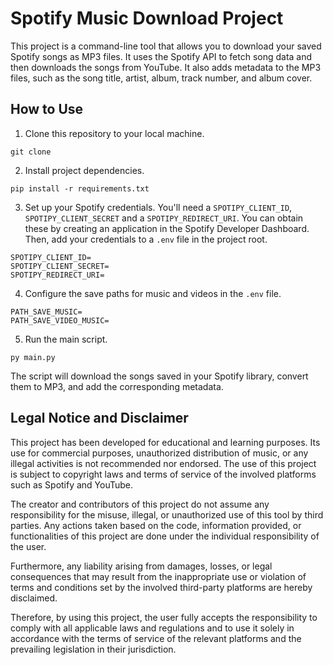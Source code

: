 # Spotify Music Download Project

This project is a command-line tool that allows you to download your saved Spotify songs as MP3 files. It uses the Spotify API to fetch song data and then downloads the songs from YouTube. It also adds metadata to the MP3 files, such as the song title, artist, album, track number, and album cover.

## How to Use

1. Clone this repository to your local machine.


```
git clone 
```

2. Install project dependencies.


```
pip install -r requirements.txt
```

3. Set up your Spotify credentials. You'll need a `SPOTIPY_CLIENT_ID`, `SPOTIPY_CLIENT_SECRET` and a `SPOTIPY_REDIRECT_URI`. You can obtain these by creating an application in the Spotify Developer Dashboard. Then, add your credentials to a `.env` file in the project root.



```
SPOTIPY_CLIENT_ID=
SPOTIPY_CLIENT_SECRET=
SPOTIPY_REDIRECT_URI=
```

4. Configure the save paths for music and videos in the `.env` file.


```
PATH_SAVE_MUSIC=
PATH_SAVE_VIDEO_MUSIC=
```

5. Run the main script.


```
py main.py
```

The script will download the songs saved in your Spotify library, convert them to MP3, and add the corresponding metadata.

## Legal Notice and Disclaimer

This project has been developed for educational and learning purposes. Its use for commercial purposes, unauthorized distribution of music, or any illegal activities is not recommended nor endorsed. The use of this project is subject to copyright laws and terms of service of the involved platforms such as Spotify and YouTube.

The creator and contributors of this project do not assume any responsibility for the misuse, illegal, or unauthorized use of this tool by third parties. Any actions taken based on the code, information provided, or functionalities of this project are done under the individual responsibility of the user.

Furthermore, any liability arising from damages, losses, or legal consequences that may result from the inappropriate use or violation of terms and conditions set by the involved third-party platforms are hereby disclaimed.

Therefore, by using this project, the user fully accepts the responsibility to comply with all applicable laws and regulations and to use it solely in accordance with the terms of service of the relevant platforms and the prevailing legislation in their jurisdiction.


